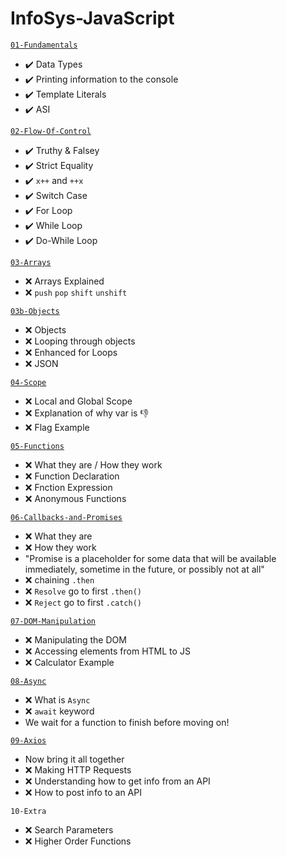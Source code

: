 # InfoSys-JavaScript

[`01-Fundamentals`](https://github.com/savannahvaith/InfoSys-JavaScript/blob/main/01-Fundamentals.js)

* :heavy_check_mark: Data Types
* :heavy_check_mark: Printing information to the console
* :heavy_check_mark: Template Literals
* :heavy_check_mark: ASI

[`02-Flow-Of-Control`](https://github.com/savannahvaith/InfoSys-JavaScript/blob/main/02-Flow-Of-Control.js)

* :heavy_check_mark: Truthy & Falsey
* :heavy_check_mark: Strict Equality
* :heavy_check_mark: `x++` and `++x`
* :heavy_check_mark: Switch Case
* :heavy_check_mark: For Loop
* :heavy_check_mark: While Loop
* :heavy_check_mark: Do-While Loop

[`03-Arrays`](https://github.com/savannahvaith/InfoSys-JavaScript/blob/main/03-Arrays.js)

* :x: Arrays Explained
* :x: `push` `pop` `shift` `unshift`

[`03b-Objects`](https://github.com/savannahvaith/InfoSys-JavaScript/blob/main/03b-Objects.js)

* :x: Objects
* :x: Looping through objects
* :x: Enhanced for Loops
* :x: JSON
  
[`04-Scope`](https://github.com/savannahvaith/InfoSys-JavaScript/blob/main/04-Scope.js)

* :x: Local and Global Scope
* :x: Explanation of why var is :-1:
* :x: Flag Example

[`05-Functions`](https://github.com/savannahvaith/InfoSys-JavaScript/blob/main/05-Functions.js)

* :x: What they are / How they work
* :x: Function Declaration
* :x: Fnction Expression
* :x: Anonymous Functions

[`06-Callbacks-and-Promises`](https://github.com/savannahvaith/InfoSys-JavaScript/blob/main/06-Callbacks-and-Promises.js)

* :x: What they are
* :x: How they work
* "Promise is a placeholder for some data that will be available immediately, sometime in the future, or possibly not at all"
* :x: chaining `.then`
* :x: `Resolve` go to first `.then()`
* :x: `Reject` go to first `.catch()`

[`07-DOM-Manipulation`](https://github.com/savannahvaith/InfoSys-JavaScript/blob/main/07-DOM/07-Dom.js)

* :x: Manipulating the DOM
* :x: Accessing elements from HTML to JS
* :x: Calculator Example

[`08-Async`](https://github.com/savannahvaith/InfoSys-JavaScript/blob/main/08-Async.js)

* :x: What is `Async`
* :x: `await` keyword
* We wait for a function to finish before moving on!

[`09-Axios`](https://github.com/savannahvaith/InfoSys-JavaScript/blob/main/09-ReqRes.js)

* Now bring it all together
* :x: Making HTTP Requests
* :x: Understanding how to get info from an API
* :x: How to post info to an API

`10-Extra`

* :x: Search Parameters
* :x: Higher Order Functions
